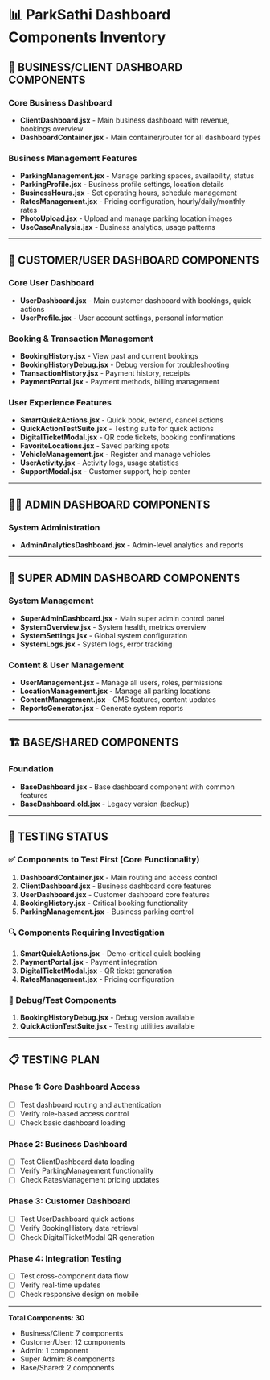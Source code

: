 # 📊 ParkSathi Dashboard Components Inventory

## 🏢 **BUSINESS/CLIENT DASHBOARD COMPONENTS**

### Core Business Dashboard
- **ClientDashboard.jsx** - Main business dashboard with revenue, bookings overview
- **DashboardContainer.jsx** - Main container/router for all dashboard types

### Business Management Features
- **ParkingManagement.jsx** - Manage parking spaces, availability, status
- **ParkingProfile.jsx** - Business profile settings, location details
- **BusinessHours.jsx** - Set operating hours, schedule management
- **RatesManagement.jsx** - Pricing configuration, hourly/daily/monthly rates
- **PhotoUpload.jsx** - Upload and manage parking location images
- **UseCaseAnalysis.jsx** - Business analytics, usage patterns

---

## 👤 **CUSTOMER/USER DASHBOARD COMPONENTS**

### Core User Dashboard
- **UserDashboard.jsx** - Main customer dashboard with bookings, quick actions
- **UserProfile.jsx** - User account settings, personal information

### Booking & Transaction Management
- **BookingHistory.jsx** - View past and current bookings
- **BookingHistoryDebug.jsx** - Debug version for troubleshooting
- **TransactionHistory.jsx** - Payment history, receipts
- **PaymentPortal.jsx** - Payment methods, billing management

### User Experience Features
- **SmartQuickActions.jsx** - Quick book, extend, cancel actions
- **QuickActionTestSuite.jsx** - Testing suite for quick actions
- **DigitalTicketModal.jsx** - QR code tickets, booking confirmations
- **FavoriteLocations.jsx** - Saved parking spots
- **VehicleManagement.jsx** - Register and manage vehicles
- **UserActivity.jsx** - Activity logs, usage statistics
- **SupportModal.jsx** - Customer support, help center

---

## 👨‍💼 **ADMIN DASHBOARD COMPONENTS**

### System Administration
- **AdminAnalyticsDashboard.jsx** - Admin-level analytics and reports

---

## 🔧 **SUPER ADMIN DASHBOARD COMPONENTS**

### System Management
- **SuperAdminDashboard.jsx** - Main super admin control panel
- **SystemOverview.jsx** - System health, metrics overview
- **SystemSettings.jsx** - Global system configuration
- **SystemLogs.jsx** - System logs, error tracking

### Content & User Management
- **UserManagement.jsx** - Manage all users, roles, permissions
- **LocationManagement.jsx** - Manage all parking locations
- **ContentManagement.jsx** - CMS features, content updates
- **ReportsGenerator.jsx** - Generate system reports

---

## 🏗️ **BASE/SHARED COMPONENTS**

### Foundation
- **BaseDashboard.jsx** - Base dashboard component with common features
- **BaseDashboard.old.jsx** - Legacy version (backup)

---

## 🧪 **TESTING STATUS**

### ✅ Components to Test First (Core Functionality)
1. **DashboardContainer.jsx** - Main routing and access control
2. **ClientDashboard.jsx** - Business dashboard core features
3. **UserDashboard.jsx** - Customer dashboard core features
4. **BookingHistory.jsx** - Critical booking functionality
5. **ParkingManagement.jsx** - Business parking control

### 🔍 Components Requiring Investigation
1. **SmartQuickActions.jsx** - Demo-critical quick booking
2. **PaymentPortal.jsx** - Payment integration
3. **DigitalTicketModal.jsx** - QR ticket generation
4. **RatesManagement.jsx** - Pricing configuration

### 🚨 Debug/Test Components
1. **BookingHistoryDebug.jsx** - Debug version available
2. **QuickActionTestSuite.jsx** - Testing utilities available

---

## 📋 **TESTING PLAN**

### Phase 1: Core Dashboard Access
- [ ] Test dashboard routing and authentication
- [ ] Verify role-based access control
- [ ] Check basic dashboard loading

### Phase 2: Business Dashboard
- [ ] Test ClientDashboard data loading
- [ ] Verify ParkingManagement functionality
- [ ] Check RatesManagement pricing updates

### Phase 3: Customer Dashboard  
- [ ] Test UserDashboard quick actions
- [ ] Verify BookingHistory data retrieval
- [ ] Check DigitalTicketModal QR generation

### Phase 4: Integration Testing
- [ ] Test cross-component data flow
- [ ] Verify real-time updates
- [ ] Check responsive design on mobile

---

**Total Components: 30**
- Business/Client: 7 components
- Customer/User: 12 components  
- Admin: 1 component
- Super Admin: 8 components
- Base/Shared: 2 components